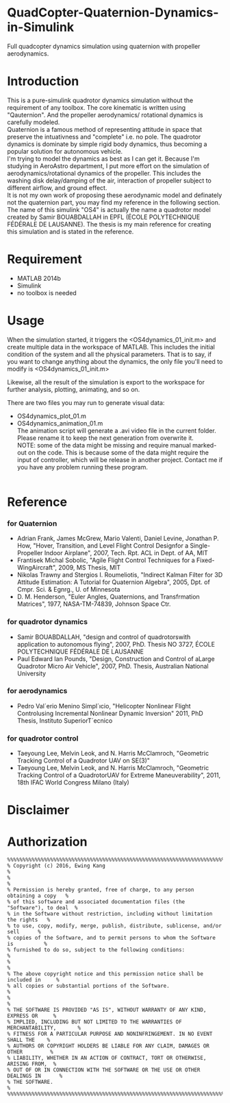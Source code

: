 # QuadCopter-Quaternion-Dynamics-in-Simulink
Full quadcopter dynamics simulation using quaternion with propeller aerodynamics.

# Introduction
This is a pure-simulink quadrotor dynamics simulation without the requirement of any toolbox. The core kinematic is written using "Qauternion". And the propeller aerodynamics/ rotational dynamics is carefully modeled.   
Quaternion is a famous method of representing attitude in space that preserve the intuativness and "complete" i.e. no pole. The quadrotor dynamics is dominate by simple rigid body dynamics, thus becoming a popular solution for autonomous vehicle.  
I'm trying to model the dynamics as best as I can get it. Because I'm studying in AeroAstro department, I put more effort on the simulation of aerodynamics/rotational dynamics of the propeller. This includes the washing disk delay/damping of the air, interaction of propeller subject to different airflow, and ground effect.   
It is not my own work of proposing these aerodynamic model and definately not the quaternion part, you may find my reference in the following section. The name of this simulink "OS4" is actually the name a quadrotor model created by Samir BOUABDALLAH in EPFL (ÉCOLE POLYTECHNIQUE FÉDÉRALE DE LAUSANNE). The thesis is my main reference for creating this simulation and is stated in the reference.

# Requirement
* MATLAB 2014b
* Simulink
* no toolbox is needed

# Usage  
When the simulation started, it triggers the <OS4dynamics_01_init.m> and create multiple data in the workspace of MATLAB. This includes the initial condition of the system and all the physical parameters. That is to say, if you want to change anything about the dynamics, the only file you'll need to modify is <OS4dynamics_01_init.m>  

Likewise, all the result of the simulation is export to the workspace for further analysis, plotting, animating, and so on.   
  
There are two files you may run to generate visual data: 
* OS4dynamics_plot_01.m  
* OS4dynamics_animation_01.m  
The animation script will generate a .avi video file in the current folder. Please rename it to keep the next generation from overwrite it.  
NOTE: some of the data might be missing and require manual marked-out on the code. This is because some of the data might require the input of controller, which will be release in another project. Contact me if you have any problem running these program.  
  

# Reference

### for Quaternion
* Adrian Frank, James McGrew, Mario Valenti, Daniel Levine, Jonathan P. How, "Hover, Transition, and Level Flight Control Designfor a Single-Propeller Indoor Airplane", 2007, Tech. Rpt. ACL in Dept. of AA, MIT   
* Frantisek Michal Sobolic, "Agile Flight Control Techniques for a Fixed-WingAircraft", 2009, MS Thesis, MIT   
* Nikolas Trawny and Stergios I. Roumeliotis, "Indirect Kalman Filter for 3D Attitude Estimation: A Tutorial for Quaternion Algebra", 2005, Dpt. of Cmpr. Sci. & Egnrg., U. of Minnesota   
* D. M. Henderson, "Euler Angles, Quaternions, and Transfrmation Matrices", 1977, NASA-TM-74839, Johnson Space Ctr.   


### for quadrotor dynamics  
* Samir BOUABDALLAH, "design and control of quadrotorswith application to autonomous flying", 2007, PhD. Thesis NO 3727, ÉCOLE POLYTECHNIQUE FÉDÉRALE DE LAUSANNE     
* Paul Edward Ian Pounds, "Design, Construction and Control of aLarge Quadrotor Micro Air Vehicle", 2007, PhD. Thesis, Australian National University   
 
### for aerodynamics
* Pedro Val´erio Menino Simpl´ıcio, "Helicopter Nonlinear Flight Controlusing Incremental Nonlinear Dynamic Inversion" 2011, PhD Thesis, Instituto SuperiorT´ecnico   

### for quadrotor control  
* Taeyoung Lee, Melvin Leok, and N. Harris McClamroch, "Geometric Tracking Control of a Quadrotor UAV on SE(3)"   
* Taeyoung Lee, Melvin Leok, and N. Harris McClamroch, "Geometric Tracking Control of a QuadrotorUAV for Extreme Maneuverability", 2011,  18th IFAC World Congress Milano (Italy)   
  
# Disclaimer

# Authorization
```
%%%%%%%%%%%%%%%%%%%%%%%%%%%%%%%%%%%%%%%%%%%%%%%%%%%%%%%%%%%%%%%%%%%%%%%%%%%%%%%%%%  
% Copyright (c) 2016, Ewing Kang                                                 %   
%                                                                                %  
% Permission is hereby granted, free of charge, to any person obtaining a copy   %  
% of this software and associated documentation files (the "Software"), to deal  %  
% in the Software without restriction, including without limitation the rights   %  
% to use, copy, modify, merge, publish, distribute, sublicense, and/or sell      %  
% copies of the Software, and to permit persons to whom the Software is          %    
% furnished to do so, subject to the following conditions:                       %  
%                                                                                %  
% The above copyright notice and this permission notice shall be included in     %  
% all copies or substantial portions of the Software.                            %  
%                                                                                %  
% THE SOFTWARE IS PROVIDED "AS IS", WITHOUT WARRANTY OF ANY KIND, EXPRESS OR     %  
% IMPLIED, INCLUDING BUT NOT LIMITED TO THE WARRANTIES OF MERCHANTABILITY,       %  
% FITNESS FOR A PARTICULAR PURPOSE AND NONINFRINGEMENT. IN NO EVENT SHALL THE    %  
% AUTHORS OR COPYRIGHT HOLDERS BE LIABLE FOR ANY CLAIM, DAMAGES OR OTHER         %  
% LIABILITY, WHETHER IN AN ACTION OF CONTRACT, TORT OR OTHERWISE, ARISING FROM,  %  
% OUT OF OR IN CONNECTION WITH THE SOFTWARE OR THE USE OR OTHER DEALINGS IN      %  
% THE SOFTWARE.                                                                  %  
%%%%%%%%%%%%%%%%%%%%%%%%%%%%%%%%%%%%%%%%%%%%%%%%%%%%%%%%%%%%%%%%%%%%%%%%%%%%%%%%%% 
```
